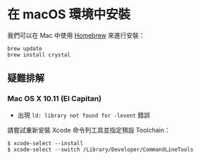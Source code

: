 # 在 macOS 環境中安裝

我們可以在 Mac 中使用 [Homebrew](http://brew.sh/) 來進行安裝：

```
brew update
brew install crystal
```

## 疑難排解

### Mac OS X 10.11 (El Capitan)

* 出現 `ld: library not found for -levent` 錯誤

請嘗試重新安裝 Xcode 命令列工具並指定預設 Toolchain：

```
$ xcode-select --install
$ xcode-select --switch /Library/Developer/CommandLineTools
```

